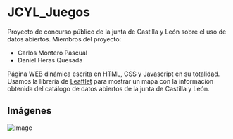 # JCYL_Juegos
Proyecto de concurso público de la junta de Castilla y León sobre el uso de datos abiertos.
Miembros del proyecto:
  - Carlos Montero Pascual
  - Daniel Heras Quesada
  
Página WEB dinámica escrita en HTML, CSS y Javascript en su totalidad. Usamos la librería de [Leaftlet](https://leafletjs.com/) para mostrar un mapa con la información obtenida del catálogo de datos abiertos de la junta de Castilla y León.
## Imágenes
![image](https://user-images.githubusercontent.com/85947178/191739567-97ba1053-a217-4c64-8f7f-e6a57b213204.png)
